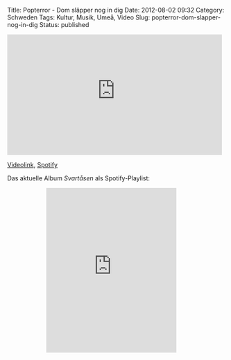Title: Popterror - Dom släpper nog in dig
Date: 2012-08-02 09:32
Category: Schweden
Tags: Kultur, Musik, Umeå, Video
Slug: popterror-dom-slapper-nog-in-dig
Status: published

<iframe width="495" height="278" src="http://www.youtube-nocookie.com/embed/Q48RFJ-bjnM" frameborder="0" allowfullscreen></iframe>

[Videolink](http://www.youtube.com/watch?v=Q48RFJ-bjnM),
[Spotify](http://open.spotify.com/artist/1acJ3usIJEYdIudcQ3ISsA)

Das aktuelle Album *Svartåsen* als Spotify-Playlist:
<!--more Klick &raquo; -->

<iframe src="https://embed.spotify.com/?uri=spotify:album:7svvUoC8Fp5Nfjsjf4Pf4K&amp;theme=white" width="300" height="380" frameborder="0" allowtransparency="true" style="margin-left:90px"></iframe>

